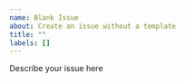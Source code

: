 ```yaml
---
name: Blank Issue
about: Create an issue without a template
title: ""
labels: []
---
```


Describe your issue here
